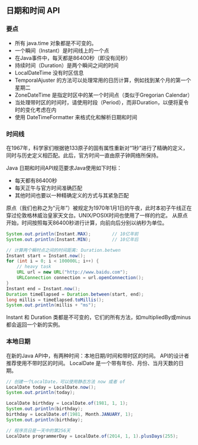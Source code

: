 ## 日期和时间 API

### 要点
 - 所有 java.time 对象都是不可变的。
 - 一个瞬间（Instant）是时间线上的一个点
 - 在Java事件中，每天都是86400秒（即没有闰秒） 
 - 持续时间（Duration）是两个瞬间之间的时间
 - LocalDateTime 没有时区信息
 - TemporalAjuster 的方法可以处理常用的日历计算，例如找到某个月的第一个星期二
 - ZoneDateTime 是指定时区中的某一个时间点（类似于Gregorian Calendar）
 - 当处理带时区的时间时，请使用时段（Period），而非Duration，以便将夏令时的变化考虑在内
 - 使用 DateTimeFormatter 来格式化和解析日期和时间
 
### 时间线
在1967年，科学家们根据铯133原子的固有属性重新对“1秒”进行了精确的定义，同时与历史定义相匹配。此后，官方时间一直由原子钟网络所保持。

Java 日期和时间API规范要求Java使用如下时标：
 - 每天都有86400秒
 - 每天正午与官方时间准确匹配
 - 其他时间也要以一种精确定义的方式与其紧急匹配
 
原点（我们也称之为“元年”）被规定为1970年1月1日的午夜，此时本初子午线正在穿过伦敦格林威治皇家天文台。UNIX/POSIX时间也使用了一样的约定。
从原点开始，时间按照每天86400秒进行计算，向前向后分别以纳秒为单位。
```java
System.out.println(Instant.MAX);        // 10亿年前
System.out.println(Instant.MIN);        // 10亿年后

// 计算两个瞬时点之间的时间距离: Duration.betwen
Instant start = Instant.now();
for (int i = 0; i < 100000L; i++) {
    // heavy task
    URL url = new URL("http://www.baidu.com");
    URLConnection connection = url.openConnection();
}
Instant end = Instant.now();
Duration timeElapsed = Duration.between(start, end);
long millis = timeElapsed.toMillis();
System.out.println(millis + "ms");
```

Instant 和 Duration 类都是不可变的，它们的所有方法，如multipliedBy或minus都会返回一个新的实例。

### 本地日期
在新的Java API中，有两种时间：本地日期/时间和带时区的时间。 API的设计者推荐使用不带时区的时间。
LocalDate 是一个带有年份、月份、当月天数的日期。
```java
// 创建一个LocalDate，可以使用静态方法 now 或者 of
LocalDate today = LocalDate.now();
System.out.println(today);

LocalDate birthday = LocalDate.of(1981, 1, 1);
System.out.println(birthday);
birthday = LocalDate.of(1981, Month.JANUARY, 1);
System.out.println(birthday);

// 程序员日是一天中的第256天        
LocalDate programmerDay = LocalDate.of(2014, 1, 1).plusDays(255);
```


